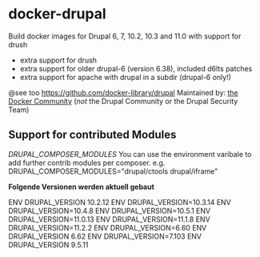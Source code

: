 # docker-drupal

Build docker images for Drupal 6, 7, 10.2, 10.3 and 11.0 with support for drush

* extra support for drush
* extra support for older drupal-6 (version 6.38), included d6lts patches
* extra support for apache with drupal in a subdir (drupal-6 only!)

@see too https://github.com/docker-library/drupal
Maintained by: [the Docker Community](https://github.com/docker-library/drupal) (*not* the Drupal Community or the Drupal Security Team)

## Support for contributed Modules

*DRUPAL_COMPOSER_MODULES*
You can use the environment varibale to add further contrib modules per composer.
e.g.
DRUPAL_COMPOSER_MODULES="drupal/ctools drupal/iframe"

**Folgende Versionen werden aktuell gebaut**

ENV DRUPAL_VERSION 10.2.12
ENV DRUPAL_VERSION=10.3.14
ENV DRUPAL_VERSION=10.4.8
ENV DRUPAL_VERSION=10.5.1
ENV DRUPAL_VERSION=11.0.13
ENV DRUPAL_VERSION=11.1.8
ENV DRUPAL_VERSION=11.2.2
ENV DRUPAL_VERSION=6.60
ENV DRUPAL_VERSION 6.62
ENV DRUPAL_VERSION=7.103
ENV DRUPAL_VERSION 9.5.11
